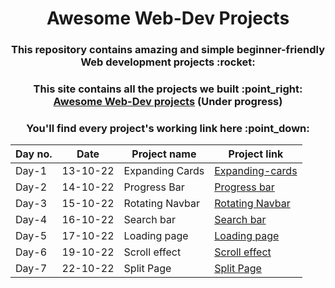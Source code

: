 <h1 align="center">Awesome Web-Dev Projects</h1>
<h3 align="center">This repository contains amazing and simple beginner-friendly Web development projects :rocket:</h3>

<h3 align="center">This site contains all the projects we built :point_right: <a href="https://ashish-khanagwal.github.io/50-projects-50-days">Awesome Web-Dev projects</a> (<b>Under progress</b>)</h3>

<h3 align="center">You'll find every project's working link here :point_down: </h3>

<div align="center">

| Day no. | Date     | Project name    | Project link                                            |
|---------|----------|-----------------|---------------------------------------------------------|
| Day-1   | 13-10-22 | Expanding Cards | [Expanding-cards](https://expandiing-cards.vercel.app/) |
| Day-2   | 14-10-22 | Progress Bar    | [Progress bar](https://form-progress-bar.vercel.app/)   |
| Day-3   | 15-10-22 | Rotating Navbar | [Rotating Navbar](https://rotating-navbar.vercel.app/)  |
| Day-4   | 16-10-22 | Search bar      | [Search bar](https://search-black.vercel.app/)          |
| Day-5   | 17-10-22 | Loading page    | [Loading page](https://loading-page-eta.vercel.app/)    |
| Day-6   | 19-10-22 | Scroll effect   | [Scroll effect](https://scroll-effect.vercel.app/)      |
| Day-7   | 22-10-22 | Split Page      | [Split Page](https://split-page.vercel.app/)            |

</div>
